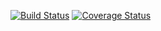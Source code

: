 [![Build Status](https://api.travis-ci.org/gextech/tarima.png?branch=master)](https://travis-ci.org/gextech/tarima?branch=master) [![Coverage Status](https://coveralls.io/repos/gextech/tarima/badge.png?branch=master)](https://coveralls.io/r/gextech/tarima?branch=master)
